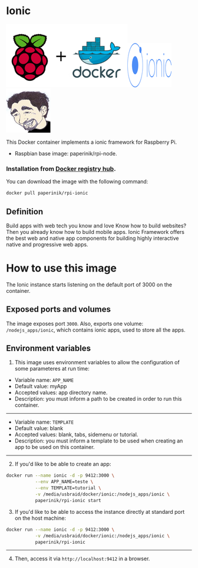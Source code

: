 # Ionic

![docker_logo](https://raw.githubusercontent.com/brunocantisano/rpi-ionic/master/files/docker.png)![docker_rocket-chat_logo](https://raw.githubusercontent.com/brunocantisano/rpi-ionic/master/files/logo-ionic.png)![docker_paperinik_logo](https://raw.githubusercontent.com/brunocantisano/rpi-ionic/master/files/docker_paperinik_120x120.png)

This Docker container implements a ionic framework for Raspberry Pi.

 * Raspbian base image: paperinik/rpi-node.
 
### Installation from [Docker registry hub](https://registry.hub.docker.com/u/paperinik/rpi-ionic/).

You can download the image with the following command:

```bash
docker pull paperinik/rpi-ionic
```

Definition
----

Build apps with web tech you know and love
Know how to build websites? Then you already know how to build mobile apps. Ionic Framework offers the best web and native app components for building highly interactive native and progressive web apps.

# How to use this image

The Ionic instance starts listening on the default port of 3000 on the container.

Exposed ports and volumes
----

The image exposes port `3000`. Also, exports one volume: `/nodejs_apps/ionic`, which contains ionic apps, used to store all the apps.

Environment variables
----

1) This image uses environment variables to allow the configuration of some parameteres at run time:

* Variable name: `APP_NAME`
* Default value: myApp
* Accepted values: app directory name.
* Description: you must inform a path to be created in order to run this container.
----

* Variable name: `TEMPLATE`
* Default value: blank
* Accepted values: blank, tabs, sidemenu or tutorial.
* Description: you must inform a template to be used when creating an app to be used on this container.
----

2) If you'd like to be able to create an app:
```bash
docker run --name ionic -d -p 9412:3000 \
		   --env APP_NAME=teste \
		   --env TEMPLATE=tutorial \
           -v /media/usbraid/docker/ionic:/nodejs_apps/ionic \
           paperinik/rpi-ionic start
```

3) If you'd like to be able to access the instance directly at standard port on the host machine:
```bash
docker run --name ionic -d -p 9412:3000 \
           -v /media/usbraid/docker/ionic:/nodejs_apps/ionic \
           paperinik/rpi-ionic
```
----

4) Then, access it via `http://localhost:9412` in a browser.